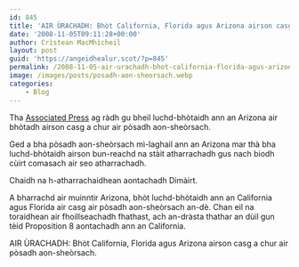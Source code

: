 ```yaml
---
id: 845
title: 'AIR ÙRACHADH: Bhòt California, Florida agus Arizona airson casg a chur air pòsadh aon-sheòrsach'
date: '2008-11-05T09:11:28+00:00'
author: Crìstean MacMhìcheil
layout: post
guid: 'https://angeidhealur.scot/?p=845'
permalink: /2008-11-05-air-urachadh-bhot-california-florida-agus-arizona-airson-casg-a-chur-air-posadh-aon-sheorsach/
image: /images/posts/posadh-aon-sheorsach.webp
categories:
    - Blog
---
```


Tha [Associated Press](http://www.stltoday.com/stltoday/news/stories.nsf/religion/story/E2F7DDF123CCC39C862574F8002EFBD0?OpenDocument "'Arizona voters OK amendment banning gay marriage' le Bob Baum") ag ràdh gu bheil luchd-bhòtaidh ann an Arizona air bhòtadh airson casg a chur air pòsadh aon-sheòrsach.

Ged a bha pòsadh aon-sheòrsach mì-laghail ann an Arizona mar thà bha luchd-bhòtaidh airson bun-reachd na stàit atharrachadh gus nach biodh cùirt comasach air seo atharrachadh.

Chaidh na h-atharrachaidhean aontachadh Dimàirt.

A bharrachd air muinntir Arizona, bhòt luchd-bhòtaidh ann an California agus Florida air casg air pòsadh aon-sheòrsach an-dè. Chan eil na toraidhean air fhoillseachadh fhathast, ach an-dràsta thathar an dùil gun tèid Proposition 8 aontachadh ann an California.

AIR ÙRACHADH: Bhòt California, Florida agus Arizona airson casg a chur air pòsadh aon-sheòrsach.
